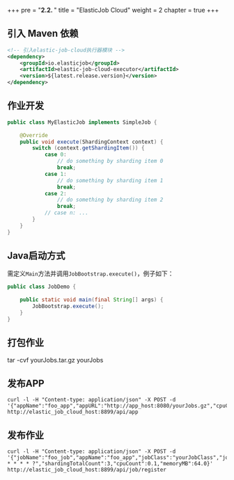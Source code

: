 +++
pre = "<b>2.2. </b>"
title = "ElasticJob Cloud"
weight = 2
chapter = true
+++

## 引入 Maven 依赖

```xml
<!-- 引入elastic-job-cloud执行器模块 -->
<dependency>
    <groupId>io.elasticjob</groupId>
    <artifactId>elastic-job-cloud-executor</artifactId>
    <version>${latest.release.version}</version>
</dependency>
```

## 作业开发

```java
public class MyElasticJob implements SimpleJob {
    
    @Override
    public void execute(ShardingContext context) {
        switch (context.getShardingItem()) {
            case 0: 
                // do something by sharding item 0
                break;
            case 1: 
                // do something by sharding item 1
                break;
            case 2: 
                // do something by sharding item 2
                break;
            // case n: ...
        }
    }
}
```

## Java启动方式

需定义`Main`方法并调用`JobBootstrap.execute()`，例子如下：

```java
public class JobDemo {
    
    public static void main(final String[] args) {
        JobBootstrap.execute();
    }
}
```

## 打包作业
tar -cvf yourJobs.tar.gz yourJobs

## 发布APP

```shell
curl -l -H "Content-type: application/json" -X POST -d '{"appName":"foo_app","appURL":"http://app_host:8080/yourJobs.gz","cpuCount":0.1,"memoryMB":64.0,"bootstrapScript":"bin/start.sh","appCacheEnable":true,"eventTraceSamplingCount":0}' http://elastic_job_cloud_host:8899/api/app
```

## 发布作业

```shell
curl -l -H "Content-type: application/json" -X POST -d '{"jobName":"foo_job","appName":"foo_app","jobClass":"yourJobClass","jobType":"SIMPLE","jobExecutionType":"TRANSIENT","cron":"0/5 * * * * ?","shardingTotalCount":3,"cpuCount":0.1,"memoryMB":64.0}' http://elastic_job_cloud_host:8899/api/job/register
```
